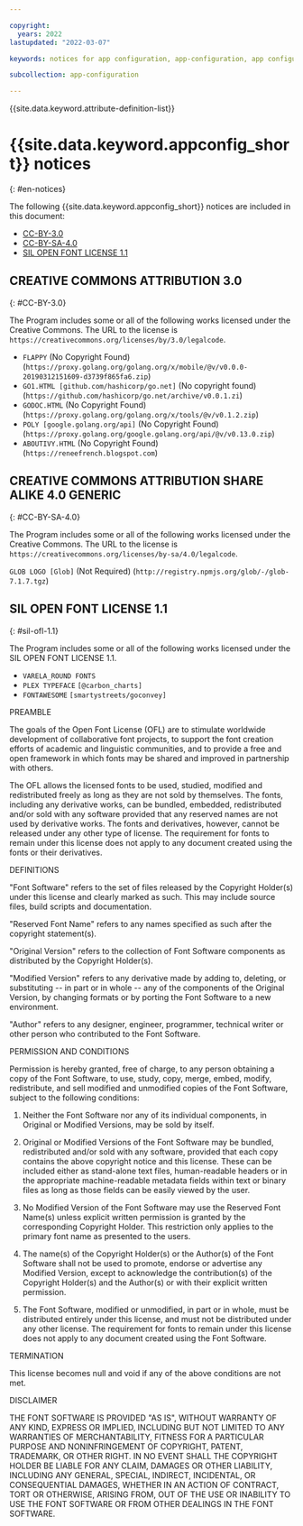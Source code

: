 ```yaml
---

copyright:
  years: 2022
lastupdated: "2022-03-07"

keywords: notices for app configuration, app-configuration, app configuration, creative commons, notices, attributions, license

subcollection: app-configuration

---
```


{{site.data.keyword.attribute-definition-list}}

# {{site.data.keyword.appconfig_short}} notices
{: #en-notices}

The following {{site.data.keyword.appconfig_short}} notices are included in this document:

- [CC-BY-3.0](CC-BY-3.0)
- [CC-BY-SA-4.0](CC-BY-SA-4.0)
- [SIL OPEN FONT LICENSE 1.1](sil-ofl-1.1)


## CREATIVE COMMONS ATTRIBUTION 3.0
{: #CC-BY-3.0}

The Program includes some or all of the following works licensed under the Creative Commons.
The URL to the license is `https://creativecommons.org/licenses/by/3.0/legalcode`.

- `FLAPPY` (No Copyright Found) (`https://proxy.golang.org/golang.org/x/mobile/@v/v0.0.0-20190312151609-d3739f865fa6.zip`)
- `GO1.HTML [github.com/hashicorp/go.net]` (No copyright found) (`https://github.com/hashicorp/go.net/archive/v0.0.1.zi`)
- `GODOC.HTML` (No Copyright Found) (`https://proxy.golang.org/golang.org/x/tools/@v/v0.1.2.zip`)
- `POLY [google.golang.org/api]` (No Copyright Found) (`https://proxy.golang.org/google.golang.org/api/@v/v0.13.0.zip`)
- `ABOUTIVY.HTML` (No Copyright Found) (`https://reneefrench.blogspot.com`)

## CREATIVE COMMONS ATTRIBUTION SHARE ALIKE 4.0 GENERIC
{: #CC-BY-SA-4.0}

The Program includes some or all of the following works licensed under the Creative Commons.
The URL to the license is `https://creativecommons.org/licenses/by-sa/4.0/legalcode`.

`GLOB LOGO [Glob]` (Not Required) (`http://registry.npmjs.org/glob/-/glob-7.1.7.tgz`)

## SIL OPEN FONT LICENSE 1.1
{: #sil-ofl-1.1}

The Program includes some or all of the following works licensed under the SIL OPEN FONT LICENSE 1.1.

- `VARELA_ROUND FONTS`
- `PLEX TYPEFACE` `[@carbon_charts]`
- `FONTAWESOME` `[smartystreets/goconvey]`

PREAMBLE

The goals of the Open Font License (OFL) are to stimulate worldwide development of collaborative font projects, to support the font creation efforts of academic and linguistic communities, and to provide a free and open framework in which fonts may be shared and improved in partnership with others.

The OFL allows the licensed fonts to be used, studied, modified and redistributed freely as long as they are not sold by themselves. The fonts, including any derivative works, can be bundled, embedded,
redistributed and/or sold with any software provided that any reserved names are not used by derivative works. The fonts and derivatives, however, cannot be released under any other type of license. The requirement for fonts to remain under this license does not apply to any document created using the fonts or their derivatives.

DEFINITIONS

"Font Software" refers to the set of files released by the Copyright Holder(s) under this license and clearly marked as such. This may include source files, build scripts and documentation.

"Reserved Font Name" refers to any names specified as such after the copyright statement(s).

"Original Version" refers to the collection of Font Software components as distributed by the Copyright Holder(s).

"Modified Version" refers to any derivative made by adding to, deleting, or substituting -- in part or in whole -- any of the components of the Original Version, by changing formats or by porting the Font Software to a new environment.

"Author" refers to any designer, engineer, programmer, technical writer or other person who contributed to the Font Software.

PERMISSION AND CONDITIONS

Permission is hereby granted, free of charge, to any person obtaining a copy of the Font Software, to use, study, copy, merge, embed, modify, redistribute, and sell modified and unmodified copies of the Font Software, subject to the following conditions:

1) Neither the Font Software nor any of its individual components, in Original or Modified Versions, may be sold by itself.

2) Original or Modified Versions of the Font Software may be bundled, redistributed and/or sold with any software, provided that each copy contains the above copyright notice and this license. These can be included either as stand-alone text files, human-readable headers or in the appropriate machine-readable metadata fields within text or binary files as long as those fields can be easily viewed by the user.

3) No Modified Version of the Font Software may use the Reserved Font Name(s) unless explicit written permission is granted by the corresponding Copyright Holder. This restriction only applies to the primary font name as presented to the users.

4) The name(s) of the Copyright Holder(s) or the Author(s) of the Font Software shall not be used to promote, endorse or advertise any Modified Version, except to acknowledge the contribution(s) of the
Copyright Holder(s) and the Author(s) or with their explicit written permission.

5) The Font Software, modified or unmodified, in part or in whole, must be distributed entirely under this license, and must not be distributed under any other license. The requirement for fonts to remain under this license does not apply to any document created using the Font Software.

TERMINATION

This license becomes null and void if any of the above conditions are not met.

DISCLAIMER

THE FONT SOFTWARE IS PROVIDED "AS IS", WITHOUT WARRANTY OF ANY KIND, EXPRESS OR IMPLIED, INCLUDING BUT NOT LIMITED TO ANY WARRANTIES OF MERCHANTABILITY, FITNESS FOR A PARTICULAR PURPOSE AND NONINFRINGEMENT
OF COPYRIGHT, PATENT, TRADEMARK, OR OTHER RIGHT. IN NO EVENT SHALL THE COPYRIGHT HOLDER BE LIABLE FOR ANY CLAIM, DAMAGES OR OTHER LIABILITY, INCLUDING ANY GENERAL, SPECIAL, INDIRECT, INCIDENTAL, OR CONSEQUENTIAL DAMAGES, WHETHER IN AN ACTION OF CONTRACT, TORT OR OTHERWISE, ARISING FROM, OUT OF THE USE OR INABILITY TO USE THE FONT SOFTWARE OR FROM OTHER DEALINGS IN THE FONT SOFTWARE.
